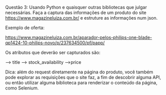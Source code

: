 Questão 3:
Usando Python e quaisquer outras bibliotecas que julgar necessárias. Faça a captura das
informações de um produto do site https://www.magazineluiza.com.br/ e estruture as
informações num json.

Exemplo de oferta:

https://www.magazineluiza.com.br/aparador-pelos-philips-one-blade-qp1424-10-philips-novo/p/237634500/pf/papp/

Os atributos que deverão ser capturados são:

--> title
--> stock_availability
-->price

Dica: além do request diretamente na página do produto, você também pode explorar as
requisições que o site faz, a fim de descobrir alguma API, ou então utilizar alguma biblioteca
para renderizar o conteúdo da página, como Selenium.